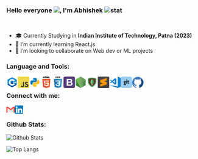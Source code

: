 ﻿### Hello everyone <img src="https://raw.githubusercontent.com/aemmadi/aemmadi/master/wave.gif" width="30px">, I'm Abhishek  ![stat](https://komarev.com/ghpvc/?username=abhishekgupta3&style=flat-square)
<br />
<!-- **abhishekgupta3/abhishekgupta3** is a ✨ _special_ ✨ repository because its `README.md` (this file) appears on your GitHub profile. -->

-   :mortar_board: Currently Studying in **Indian Institute of Technology, Patna (2023)**
- 🌱 I’m currently learning React.js
- 👯 I’m looking to collaborate on Web dev or ML projects

### Language and Tools:
<img align="left" alt="C++" width="30px" src="images/c++.png" />
<img align="left" alt="JavaScript" width="30px" src="images/javascript.png" />
<img align="left" alt="Python" width="30px" src="images/python.png" />
<img align="left" alt="HTML5" width="30px" src="images/html.png" />
<img align="left" alt="CSS3" width="30px" src="images/css.png" />
<img align="left" alt="BootStrap" width="30px" src="images/bootstrap.png" />
<img align="left" alt="Node.js" width="30px" src="images/nodejs.png" />
<img align="left" alt="MongoDB" width="30px" src="images/mongodb.png"/>
<img align="left" alt="Sublime" width="30px" src="images/sublime.png" />
<img align="left" alt="Visual Studio Code" width="30px" src="images/vscode.png" />
<img align="left" alt="Git" width="30px" src="images/git.png" />
<img align="left" alt="GitHub" width="30px" src="images/github.png"/>

<br />

### Connect with me:
[<img align="left" alt="Mail" width="22px" src="images/gmail.png"/>][Mail]
[<img align="left" alt="LinkedIn" width="22px" src="images/linkedin.png" />][linkedin]

<br>

### Github Stats:

![Github Stats](https://github-readme-stats.vercel.app/api?username=abhishekgupta3&count_private=true&show_icons=true&include_all_commits=false&theme=dark&hide_border=false&&layout=compact)

![Top Langs](https://github-readme-stats.vercel.app/api/top-langs/?username=abhishekgupta3&hide=TeX&layout=compact&theme=dark&hide_border=true)



[linkedin]: https://www.linkedin.com/in/fa1k0n/
[mail]: mailto:abhigupta.4g@gmail
